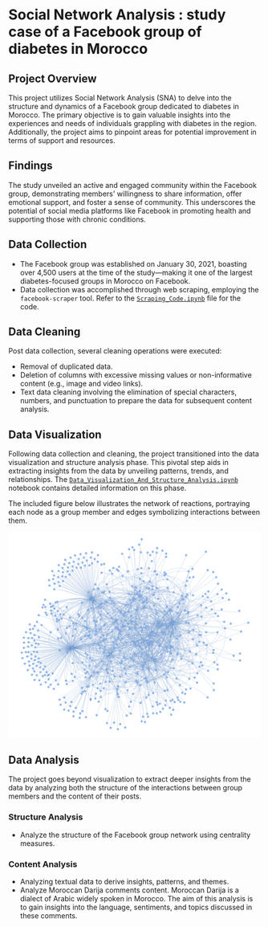# Social Network Analysis : study case of a Facebook group of diabetes in Morocco

## Project Overview

This project utilizes Social Network Analysis (SNA) to delve into the structure and dynamics of a Facebook group dedicated to diabetes in Morocco. The primary objective is to gain valuable insights into the experiences and needs of individuals grappling with diabetes in the region. Additionally, the project aims to pinpoint areas for potential improvement in terms of support and resources.

## Findings

The study unveiled an active and engaged community within the Facebook group, demonstrating members' willingness to share information, offer emotional support, and foster a sense of community. This underscores the potential of social media platforms like Facebook in promoting health and supporting those with chronic conditions.

## Data Collection

- The Facebook group was established on January 30, 2021, boasting over 4,500 users at the time of the study—making it one of the largest diabetes-focused groups in Morocco on Facebook.
- Data collection was accomplished through web scraping, employing the `facebook-scraper` tool. Refer to the [`Scraping_Code.ipynb`](Scraping_Code.ipynb) file for the code.

## Data Cleaning

Post data collection, several cleaning operations were executed:

- Removal of duplicated data.
- Deletion of columns with excessive missing values or non-informative content (e.g., image and video links).
- Text data cleaning involving the elimination of special characters, numbers, and punctuation to prepare the data for subsequent content analysis.

## Data Visualization

Following data collection and cleaning, the project transitioned into the data visualization and structure analysis phase. This pivotal step aids in extracting insights from the data by unveiling patterns, trends, and relationships. The [`Data_Visualization_And_Structure_Analysis.ipynb`](Data_Visualization_And_Structure_Analysis.ipynb) notebook contains detailed information on this phase.

The included figure below illustrates the network of reactions, portraying each node as a group member and edges symbolizing interactions between them.

![Network Graph of User Reactions](fig/NetworkGraphOfUserReactions.png)
## Data Analysis

The project goes beyond visualization to extract deeper insights from the data by analyzing both the structure of the interactions between group members and the content of their posts.

### Structure Analysis

- Analyze the structure of the Facebook group network using centrality measures.

### Content Analysis

- Analyzing textual data to derive insights, patterns, and themes.
- Analyze Moroccan Darija comments content. Moroccan Darija is a dialect of Arabic widely spoken in Morocco. The aim of this analysis is to gain insights into the language, sentiments, and topics discussed in these comments.
